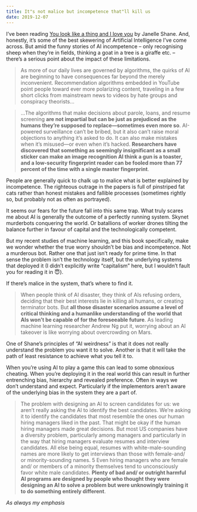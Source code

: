```yaml
---
title: It"s not malice but incompetence that"ll kill us
date: 2019-12-07
---
```


<!--kg-card-begin: html--><p>I&#8217;ve been reading <a href="https://www.worldcat.org/title/you-look-like-a-thing-and-i-love-you/oclc/1128058352&#038;referer=brief_results">You look like a thing and I love you</a> by Janelle Shane. And, honestly, it&#8217;s some of the best skewering of Artificial Intelligence I&#8217;ve come across. But amid the funny stories of AI incompetence &#8211; only recognising sheep when they&#8217;re in fields, thinking a goat in a tree is a giraffe etc. &#8211; there&#8217;s a serious point about the impact of these limitations.</p>
<blockquote><p>As more of our daily lives are governed by algorithms, the quirks of AI are beginning to have consequences far beyond the merely inconvenient. Recommendation algorithms embedded in YouTube point people toward ever more polarizing content, traveling in a few short clicks from mainstream news to videos by hate groups and conspiracy theorists&#8230;</p>
</blockquote>
<blockquote><p>&#8230;The algorithms that make decisions about parole, loans, and resume screening <strong>are not impartial but can be just as prejudiced as the humans they’re supposed to replace—sometimes even more so</strong>. AI-powered surveillance can’t be bribed, but it also can’t raise moral objections to anything it’s asked to do. It can also make mistakes when it’s misused—or even when it’s hacked. <strong>Researchers have discovered that something as seemingly insignificant as a small sticker can make an image recognition AI think a gun is a toaster, and a low-security fingerprint reader can be fooled more than 77 percent of the time with a single master fingerprint</strong>.</p>
</blockquote>
<p>People are generally quick to chalk up to malice what is better explained by incompetence. The righteous outrage in the papers is full of pinstriped fat cats rather than honest mistakes and fallible processes (sometimes rightly so, but probably not as often as portrayed).</p>
<p>It seems our fears for the future fall into this same trap. What truly scares me about AI is generally the outcome of a perfectly running system. Skynet murderbots conquering the world. Or batallions of worker drones tilting the balance further in favour of capital and the technologically competent.</p>
<p>But my recent studies of machine learning, and this book specifically, make we wonder whether the true worry shouldn&#8217;t be bias and incompetence. Not a murderous bot. Rather one that just isn&#8217;t ready for prime time. In that sense the problem isn&#8217;t the technology itself, but the underlying systems that deployed it (I didn&#8217;t explicitly write &#8220;capitalism&#8221; here, but I wouldn&#8217;t fault you for reading it in 😇).</p>
<p>If there&#8217;s malice in the system, that&#8217;s where to find it.</p>
<blockquote><p>When people think of AI disaster, they think of AIs refusing orders, deciding that their best interests lie in killing all humans, or creating terminator bots. But <strong>all those disaster scenarios assume a level of critical thinking and a humanlike understanding of the world that AIs won’t be capable of for the foreseeable future</strong>. As leading machine learning researcher Andrew Ng put it, worrying about an AI takeover is like worrying about overcrowding on Mars.</p>
</blockquote>
<p>One of Shane&#8217;s principles of &#8220;AI weirdness&#8221; is that it does not really understand the problem you want it to solve. Another is that it will take the path of least resistance to achieve what you tell it to.</p>
<p>When you&#8217;re using AI to play a game this can lead to some obnoxious cheating. When you&#8217;re deploying it in the real world this can result in further entrenching bias, hierarchy and revealed preference. Often in ways we don&#8217;t understand and expect. Particularly if the implementors aren&#8217;t aware of the underlying bias in the system they are a part of.</p>
<blockquote><p>The problem with designing an AI to screen candidates for us: we aren’t really asking the AI to identify the best candidates. We’re asking it to identify the candidates that most resemble the ones our human hiring managers liked in the past. That might be okay if the human hiring managers made great decisions. But most US companies have a diversity problem, particularly among managers and particularly in the way that hiring managers evaluate resumes and interview candidates. All else being equal, resumes with white-male-sounding names are more likely to get interviews than those with female-and/ or minority-sounding names. 5 Even hiring managers who are female and/ or members of a minority themselves tend to unconsciously favor white male candidates. <strong>Plenty of bad and/ or outright harmful AI programs are designed by people who thought they were designing an AI to solve a problem but were unknowingly training it to do something entirely different</strong>.</p>
</blockquote>
<p><em></em></p>
<p><em>As always my emphasis</em></p>
<!--kg-card-end: html-->
